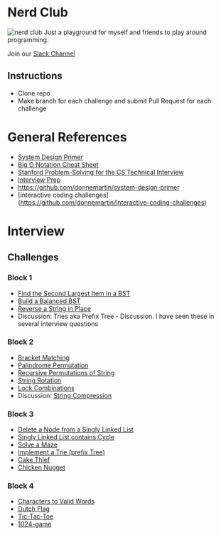 # Nerd Club 
![nerd club](./nerd_club.jpg)
Just a playground for myself and friends to play around programming.

Join our [Slack Channel](http://seattlenerdclub.slack.com)

## Instructions
* Clone repo
* Make branch for each challenge and submit Pull Request for each challenge

# General References
* [System Design Primer](https://github.com/donnemartin/system-design-primer)
* [Big O Notation Cheat Sheet](http://bigocheatsheet.com/)
* [Stanford  Problem-Solving for the CS Technical Interview](https://web.stanford.edu/class/cs9/)
* [Interview Prep](https://github.com/kdn251/interviews/blob/master/README.md)
* https://github.com/donnemartin/system-design-primer
* [interactive coding challenges] (https://github.com/donnemartin/interactive-coding-challenges)


# Interview 


## Challenges
### Block 1
* [Find the Second Largest Item in a BST](second-largest-item-in-bst.md)
* [Build a Balanced BST](build_balanced_bst.md)
* [Reverse a String in Place](reverse-string-in-place.md)
* Discussion: Tries aka Prefix Tree - Discussion.  I have seen these in several interview questions

### Block 2
* [Bracket Matching](bracket-matching.md)
* [Palindrome Permutation](palindrome-permutation.md)
* [Recursive Permutations of String](recursive-string-permutations.md)
* [String Rotation](string-rotation.md)
* [Lock Combinations](lock-combinations.md)
* Discussion: [String Compression](string-compression.md)

### Block 3
* [Delete a Node from a Singly Linked List](delete-node.md)
* [Singly Linked List contains Cycle](linked-list-cycle.md)
* [Solve a Maze](maze.md)
* [Implement a Trie (prefix Tree)](trie.md)
* [Cake Thief](cake-thief.md)
* [Chicken Nugget](chicken-nugget.md)

### Block 4
* [Characters to Valid Words](chars-to-words.md)
* [Dutch Flag](dutch-flag.md)
* [Tic-Tac-Toe](tic-tac-toe.md)
* [1024-game](1024-gae.md)
